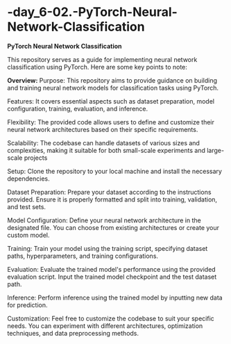 # -day_6-02.-PyTorch-Neural-Network-Classification

**PyTorch Neural Network Classification**

This repository serves as a guide for implementing neural network classification using PyTorch. Here are some key points to note:

**Overview:**
Purpose: This repository aims to provide guidance on building and training neural network models for classification tasks using PyTorch.

Features: It covers essential aspects such as dataset preparation, model configuration, training, evaluation, and inference.

Flexibility: The provided code allows users to define and customize their neural network architectures based on their specific requirements.

Scalability: The codebase can handle datasets of various sizes and complexities, making it suitable for both small-scale experiments and large-scale projects

Setup: Clone the repository to your local machine and install the necessary dependencies.

Dataset Preparation: Prepare your dataset according to the instructions provided. Ensure it is properly formatted and split into training, validation, and test sets.

Model Configuration: Define your neural network architecture in the designated file. You can choose from existing architectures or create your custom model.

Training: Train your model using the training script, specifying dataset paths, hyperparameters, and training configurations.

Evaluation: Evaluate the trained model's performance using the provided evaluation script. Input the trained model checkpoint and the test dataset path.

Inference: Perform inference using the trained model by inputting new data for prediction.

Customization: Feel free to customize the codebase to suit your specific needs. You can experiment with different architectures, optimization techniques, and data preprocessing methods.

